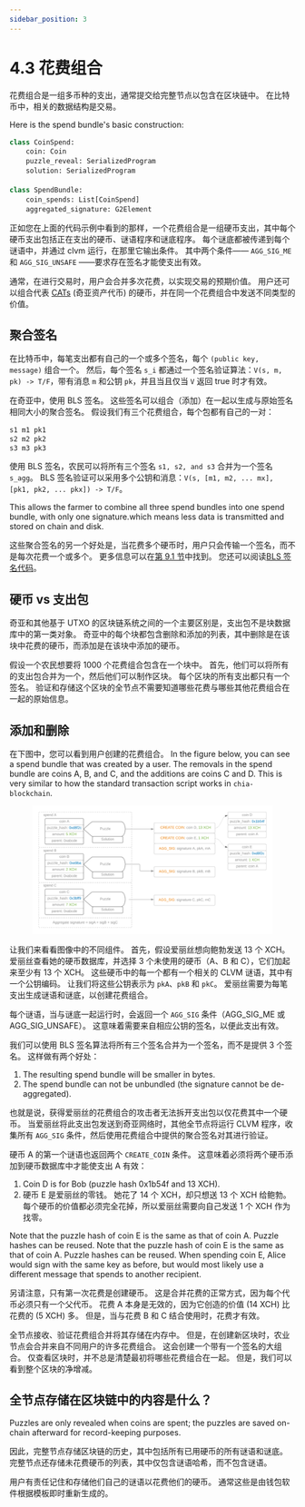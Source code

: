 ```yaml
---
sidebar_position: 3
---
```


# 4.3 花费组合

花费组合是一组多币种的支出，通常提交给完整节点以包含在区块链中。 在比特币中，相关的数据结构是交易。

Here is the spend bundle's basic construction:

```python
class CoinSpend:
    coin: Coin
    puzzle_reveal: SerializedProgram
    solution: SerializedProgram

class SpendBundle:
    coin_spends: List[CoinSpend]
    aggregated_signature: G2Element
```

正如您在上面的代码示例中看到的那样，一个花费组合是一组硬币支出，其中每个硬币支出包括正在支出的硬币、谜语程序和谜底程序。 每个谜底都被传递到每个谜语中，并通过 clvm 运行，在那里它输出条件。 其中两个条件—— `AGG_SIG_ME` 和 `AGG_SIG_UNSAFE` ——要求存在签名才能使支出有效。

通常，在进行交易时，用户会合并多次花费，以实现交易的预期价值。 用户还可以组合代表 [CATs](https://chialisp.com/docs/puzzles/cats) (奇亚资产代币) 的硬币，并在同一个花费组合中发送不同类型的价值。

## 聚合签名

在比特币中，每笔支出都有自己的一个或多个签名，每个 `(public key, message)` 组合一个。 然后，每个签名 `s_i` 都通过一个签名验证算法：`V(s, m, pk) -> T/F`，带有消息 `m` 和公钥 `pk`，并且当且仅当 `V` 返回 true 时才有效。

在奇亚中，使用 BLS 签名。 这些签名可以组合（添加）在一起以生成与原始签名相同大小的聚合签名。 假设我们有三个花费组合，每个包都有自己的一对：

```
s1 m1 pk1
s2 m2 pk2
s3 m3 pk3
```

使用 BLS 签名，农民可以将所有三个签名 `s1, s2, and s3` 合并为一个签名 `s_agg`。 BLS 签名验证可以采用多个公钥和消息：`V(s, [m1, m2, ... mx], [pk1, pk2, ... pkx]) -> T/F`。

This allows the farmer to combine all three spend bundles into one spend bundle, with only one signature.which means less data is transmitted and stored on chain and disk.

这些聚合签名的另一个好处是，当花费多个硬币时，用户只会传输一个签名，而不是每次花费一个或多个。 更多信息可以在[第 9.1 节](/docs/09keys/keys-and-signatures "Section 9.1: Keys and Signatures")中找到。 您还可以阅读[BLS 签名代码](https://github.com/Chia-Network/bls-signatures)。

## 硬币 vs 支出包

奇亚和其他基于 UTXO 的区块链系统之间的一个主要区别是，支出包不是块数据库中的第一类对象。 奇亚中的每个块都包含删除和添加的列表，其中删除是在该块中花费的硬币，而添加是在该块中添加的硬币。

假设一个农民想要将 1000 个花费组合包含在一个块中。 首先，他们可以将所有的支出包合并为一个，然后他们可以制作区块。 每个区块的所有支出都只有一个签名。 验证和存储这个区块的全节点不需要知道哪些花费与哪些其他花费组合在一起的原始信息。

## 添加和删除

在下图中，您可以看到用户创建的花费组合。 In the figure below, you can see a spend bundle that was created by a user. The removals in the spend bundle are coins A, B, and C, and the additions are coins C and D. This is very similar to how the standard transaction script works in `chia-blockchain`.

<figure>
<img src="/img/spend_bundle.png" alt="drawing"/>
</figure>

让我们来看看图像中的不同组件。 首先，假设爱丽丝想向鲍勃发送 13 个 XCH。 爱丽丝查看她的硬币数据库，并选择 3 个未使用的硬币（A、B 和 C），它们加起来至少有 13 个 XCH。 这些硬币中的每一个都有一个相关的 CLVM 谜语，其中有一个公钥编码。 让我们将这些公钥表示为 `pkA`、`pkB` 和 `pkC`。 爱丽丝需要为每笔支出生成谜语和谜底，以创建花费组合。

每个谜语，当与谜底一起运行时，会返回一个 `AGG_SIG` 条件（AGG_SIG_ME 或 AGG_SIG_UNSAFE）。 这意味着需要来自相应公钥的签名，以便此支出有效。

我们可以使用 BLS 签名算法将所有三个签名合并为一个签名，而不是提供 3 个签名。 这样做有两个好处：

1. The resulting spend bundle will be smaller in bytes.
2. The spend bundle can not be unbundled (the signature cannot be de-aggregated).

也就是说，获得爱丽丝的花费组合的攻击者无法拆开支出包以仅花费其中一个硬币。 当爱丽丝将此支出包发送到奇亚网络时，其他全节点将运行 CLVM 程序，收集所有 `AGG_SIG` 条件，然后使用花费组合中提供的聚合签名对其进行验证。

硬币 A 的第一个谜语也返回两个 `CREATE_COIN` 条件。 这意味着必须将两个硬币添加到硬币数据库中才能使支出 A 有效：

1. Coin D is for Bob (puzzle hash 0x1b54f and 13 XCH).
2. 硬币 E 是爱丽丝的零钱。 她花了 14 个 XCH，却只想送 13 个 XCH 给鲍勃。 每个硬币的价值都必须完全花掉，所以爱丽丝需要向自己发送 1 个 XCH 作为找零。

Note that the puzzle hash of coin E is the same as that of coin A. Puzzle hashes can be reused. Note that the puzzle hash of coin E is the same as that of coin A. Puzzle hashes can be reused. When spending coin E, Alice would sign with the same key as before, but would most likely use a different message that spends to another recipient.

另请注意，只有第一次花费是创建硬币。 这是合并花费的正常方式，因为每个代币必须只有一个父代币。 花费 A 本身是无效的，因为它创造的价值 (14 XCH) 比花费的 (5 XCH) 多。 但是，当与花费 B 和 C 结合使用时，花费才有效。

全节点接收、验证花费组合并将其存储在内存中。 但是，在创建新区块时，农业节点会合并来自不同用户的许多花费组合。 这会创建一个带有一个签名的大组合。 仅查看区块时，并不总是清楚最初将哪些花费组合在一起。 但是，我们可以看到整个区块的净增减。

## 全节点存储在区块链中的内容是什么？

Puzzles are only revealed when coins are spent; the puzzles are saved on-chain afterward for record-keeping purposes.

因此，完整节点存储区块链的历史，其中包括所有已用硬币的所有谜语和谜底。 完整节点还存储未花费硬币的列表，其中仅包含谜语哈希，而不包含谜语。

用户有责任记住和存储他们自己的谜语以花费他们的硬币。 通常这些是由钱包软件根据模板即时重新生成的。
